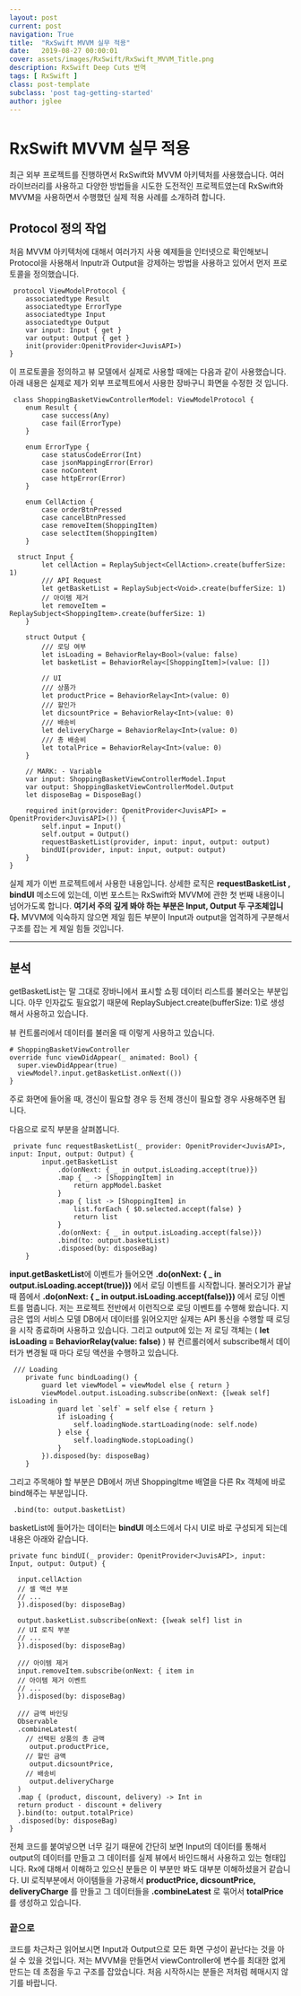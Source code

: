 ```yaml
---
layout: post
current: post
navigation: True
title:  "RxSwift MVVM 실무 적용"
date:   2019-08-27 00:00:01
cover: assets/images/RxSwift/RxSwift_MVVM_Title.png
description: RxSwift Deep Cuts 번역
tags: [ RxSwift ]
class: post-template
subclass: 'post tag-getting-started'
author: jglee
---
```

# RxSwift MVVM 실무 적용
 최근 외부 프로젝트를 진행하면서 RxSwift와 MVVM 아키텍처를 사용했습니다. 여러 라이브러리를 사용하고 다양한 방법들을 시도한 도전적인 프로젝트였는데 RxSwift와 MVVM을 사용하면서 수행했던 실제 적용 사례를 소개하려 합니다.


## Protocol 정의 작업

 처음 MVVM 아키텍처에 대해서 여러가지 사용 예제들을 인터넷으로 확인해보니 Protocol을 사용해서 Inputr과 Output을 강제하는 방법을 사용하고 있어서 먼저 프로토콜을 정의했습니다.


     protocol ViewModelProtocol {
        associatedtype Result
        associatedtype ErrorType
        associatedtype Input
        associatedtype Output
        var input: Input { get }
        var output: Output { get }
        init(provider:OpenitProvider<JuvisAPI>)
    }


 이 프로토콜을 정의하고 뷰 모델에서 실제로 사용할 때에는 다음과 같이 사용했습니다.
 아래 내용은 실제로 제가 외부 프로젝트에서 사용한 장바구니 화면을 수정한 것 입니다.


     class ShoppingBasketViewControllerModel: ViewModelProtocol {
        enum Result {
            case success(Any)
            case fail(ErrorType)
        }

        enum ErrorType {
            case statusCodeError(Int)
            case jsonMappingError(Error)
            case noContent
            case httpError(Error)
        }

        enum CellAction {
            case orderBtnPressed
            case cancelBtnPressed
            case removeItem(ShoppingItem)
            case selectItem(ShoppingItem)
        }

      struct Input {
            let cellAction = ReplaySubject<CellAction>.create(bufferSize: 1)
            /// API Request
            let getBasketList = ReplaySubject<Void>.create(bufferSize: 1)
            // 아이템 제거
            let removeItem = ReplaySubject<ShoppingItem>.create(bufferSize: 1)
        }

        struct Output {
            /// 로딩 여부
            let isLoading = BehaviorRelay<Bool>(value: false)
            let basketList = BehaviorRelay<[ShoppingItem]>(value: [])

            // UI
            /// 상품가
            let productPrice = BehaviorRelay<Int>(value: 0)
            /// 할인가
            let dicsountPrice = BehaviorRelay<Int>(value: 0)
            /// 배송비
            let deliveryCharge = BehaviorRelay<Int>(value: 0)
            /// 총 배송비
            let totalPrice = BehaviorRelay<Int>(value: 0)
        }

        // MARK: - Variable
        var input: ShoppingBasketViewControllerModel.Input
        var output: ShoppingBasketViewControllerModel.Output
        let disposeBag = DisposeBag()

        required init(provider: OpenitProvider<JuvisAPI> = OpenitProvider<JuvisAPI>()) {
            self.input = Input()
            self.output = Output()
            requestBasketList(provider, input: input, output: output)
            bindUI(provider, input: input, output: output)
        }
    }

 실제 제가 이번 프로젝트에서 사용한 내용입니다. 상세한 로직은 **requestBasketList , bindUI** 메소드에 있는데, 이번 포스트는 RxSwift와 MVVM에 관한 첫 번째 내용이니 넘어가도록 합니다. **여기서 주의 깊게 봐야 하는 부분은 Input, Output 두 구조체입니다.** MVVM에 익숙하지 않으면 제일 힘든 부분이 Input과 output을 엄격하게 구분해서 구조를 잡는 게 제일 힘들 것입니다.


----------
## 분석

 getBasketList는 말 그대로 장바니에서 표시할 쇼핑 데이터 리스트를 불러오는 부분입니다. 아무 인자값도 필요없기 때문에 ReplaySubject<Void>.create(bufferSize: 1)로 생성해서 사용하고 있습니다.

 뷰 컨트롤러에서 데이터를 불러올 때 이렇게 사용하고 있습니다.


    # ShoppingBasketViewController
    override func viewDidAppear(_ animated: Bool) {
      super.viewDidAppear(true)
      viewModel?.input.getBasketList.onNext(())
    }

 주로 화면에 들어올 때, 갱신이 필요할 경우 등 전체 갱신이 필요할 경우 사용해주면 됩니다.

 다음으로 로직 부분을 살펴봅니다.

     private func requestBasketList(_ provider: OpenitProvider<JuvisAPI>, input: Input, output: Output) {
            input.getBasketList
                .do(onNext: { _ in output.isLoading.accept(true)})
                .map { _ -> [ShoppingItem] in
                    return appModel.basket
                }
                .map { list -> [ShoppingItem] in
                    list.forEach { $0.selected.accept(false) }
                    return list
                }
                .do(onNext: { _ in output.isLoading.accept(false)})
                .bind(to: output.basketList)
                .disposed(by: disposeBag)
        }

**input.getBasketList**에 이벤트가 들어오면 **.do(onNext: { _ in output.isLoading.accept(true)})** 에서 로딩 이벤트를 시작합니다.
 불러오기가 끝날 때 쯤에서 **.do(onNext: { _ in output.isLoading.accept(false)})** 에서 로딩 이벤트를 멈춥니다.
 저는 프로젝트 전반에서 이런직으로 로딩 이벤트를 수행해 왔습니다. 지금은 앱의 서비스 모델 DB에서 데이터를 읽어오지만 실제는 API 통신을 수행할 때 로딩을 시작 종료하며 사용하고 있습니다.
 그리고 output에 있는 저 로딩 객체는 ( **let isLoading = BehaviorRelay<Bool>(value: false)** ) 뷰 컨르롤러에서 subscribe해서 데이터가 변경될 때 마다 로딩 액션을 수행하고 있습니다.


     /// Loading
        private func bindLoading() {
            guard let viewModel = viewModel else { return }
            viewModel.output.isLoading.subscribe(onNext: {[weak self] isLoading in
                guard let `self` = self else { return }
                if isLoading {
                    self.loadingNode.startLoading(node: self.node)
                } else {
                    self.loadingNode.stopLoading()
                }
            }).disposed(by: disposeBag)
        }

 그리고 주목해야 할 부분은 DB에서 꺼낸 ShoppingItme 배열을 다른 Rx 객체에 바로 bind해주는 부분입니다.

     .bind(to: output.basketList)

 basketList에 들어가는 데이터는 **bindUI** 메소드에서 다시 UI로 바로 구성되게 되는데 내용은 아래와 같습니다.


    private func bindUI(_ provider: OpenitProvider<JuvisAPI>, input: Input, output: Output) {

      input.cellAction
      // 셀 액션 부분
      // ...
      }).disposed(by: disposeBag)

      output.basketList.subscribe(onNext: {[weak self] list in
      // UI 로직 부분
      // ...
      }).disposed(by: disposeBag)

      /// 아이템 제거
      input.removeItem.subscribe(onNext: { item in
      // 아이템 제거 이벤트
      // ...
      }).disposed(by: disposeBag)

      /// 금액 바인딩
      Observable
      .combineLatest(
        // 선택된 상품의 총 금액
         output.productPrice,
        // 할인 금액
         output.dicsountPrice,
        // 배송비
         output.deliveryCharge
      )
      .map { (product, discount, delivery) -> Int in
      return product - discount + delivery
      }.bind(to: output.totalPrice)
      .disposed(by: disposeBag)
    }

 전체 코드를 붙여넣으면 너무 길기 때문에 간단히 보면 Input의 데이터를 통해서 output의 데이터를 만들고 그 데이터를 실제 뷰에서 바인드해서 사용하고 있는 형태입니다.
 Rx에 대해서 이해하고 있으신 분들은 이 부분만 봐도 대부분 이해하셨을거 같습니다. UI 로직부분에서 아이템들을 가공해서 **productPrice, dicsountPrice, deliveryCharge** 를 만들고 그 데이터들을 **.combineLatest** 로 묶어서
**totalPrice** 를 생성하고 있습니다.

### 끝으로
 코드를 차근차근 읽어보시면 Input과 Output으로 모든 화면 구성이 끝난다는 것을 아실 수 있을 것입니다. 저는 MVVM을 만들면서 viewController에 변수를 최대한 없게 만드는 데 초점을 두고 구조를 잡았습니다. 처음 시작하시는 분들은 저처럼 헤매시지 않기를 바랍니다.
